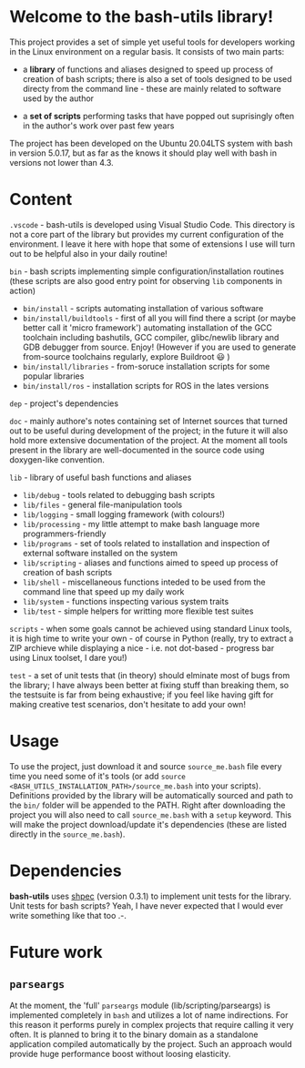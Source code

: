 # Welcome to the bash-utils library!

This project provides a set of simple yet useful tools for developers working in the Linux environment on a regular basis. It consists of two main parts:

  - a **library** of functions and aliases designed to speed up process of creation of bash scripts; there is also a set of tools designed to be used directy from the command line - these are mainly related to software used by the author

  - a **set of scripts** performing tasks that have popped out suprisingly often in the author's work over past few years

The project has been developed on the Ubuntu 20.04LTS system with bash in version 5.0.17, but as far as the knows it should play well with bash in versions not lower than 4.3.

# Content

`.vscode` - bash-utils is developed using Visual Studio Code. This directory is not a core part of the library but provides my current configuration of the environment. I leave it here with hope that some of extensions I use will turn out to be helpful also in your daily routine!

`bin` - bash scripts implementing simple configuration/installation routines (these scripts are also good entry point for observing `lib` components in action)
 - `bin/install` - scripts automating installation of various software
 - `bin/install/buildtools` - first of all you will find there a script (or maybe better call it 'micro framework') automating installation of the GCC toolchain including bashutils, GCC compiler, glibc/newlib library and GDB debugger from source. Enjoy! (However if you are used to generate from-source toolchains regularly, explore Buildroot 😃 )
 - `bin/install/libraries` - from-soruce installation scripts for some popular libraries
 - `bin/install/ros` - installation scripts for ROS in the lates versions

`dep` - project's dependencies

`doc` - mainly authore's notes containing set of Internet sources that turned out to be useful during development of the project; in the future it will also hold more extensive documentation of the project. At the moment all tools present in the library are well-documented in the source code using doxygen-like convention.

`lib` - library of useful bash functions and aliases
 - `lib/debug` - tools related to debugging bash scripts
 - `lib/files` - general file-manipulation tools
 - `lib/logging` - small logging framework (with colours!)
 - `lib/processing` - my little attempt to make bash language more programmers-friendly
 - `lib/programs` - set of tools related to installation and inspection of external software installed on the system
 - `lib/scripting` - aliases and functions aimed to speed up process of creation of bash scripts
 - `lib/shell` - miscellaneous functions inteded to be used from the command line that speed up my daily work
 - `lib/system` - functions inspecting various system traits
 - `lib/test` - simple helpers for writting more flexible test suites

`scripts` - when some goals cannot be achieved using standard Linux tools, it is high time to write your own - of course in Python (really, try to extract a ZIP archieve while displaying a nice - i.e. not dot-based - progress bar using Linux toolset, I dare you!)

`test` - a set of unit tests that (in theory) should elminate most of bugs from the library; I have always been better at fixing stuff than breaking them, so the testsuite is far from being exhaustive; if you feel like having gift for making creative test scenarios, don't hesitate to add your own!

# Usage

To use the project, just download it and source `source_me.bash` file every time you need some of it's tools (or add `source <BASH_UTILS_INSTALLATION_PATH>/source_me.bash` into your scripts). Definitions provided by the library will be automatically sourced and path to the `bin/` folder will be appended to the PATH. Right after downloading the project you will also need to call `source_me.bash` with a `setup` keyword. This will make the project download/update it's dependencies (these are listed directly in the `source_me.bash`).

# Dependencies

**bash-utils** uses [shpec](https://github.com/rylnd/shpec) (version 0.3.1) to implement unit tests for the library. Unit tests for bash scripts? Yeah, I have never expected that I would ever write something like that too .-. 

# Future work

## `parseargs`

At the moment, the 'full' `parseargs` module (lib/scripting/parseargs) is implemented completely in `bash`  and utilizes a lot of name indirections. For this reason it performs purely in complex projects that require calling it very often. It is planned to bring it to the binary domain as a standalone application compiled automatically by the project. Such an approach would provide huge performance boost without loosing elasticity.
